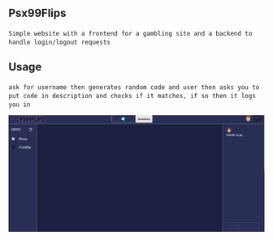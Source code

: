 ## Psx99Flips
`Simple website with a frontend for a gambling site and a backend to handle login/logout requests`

## Usage

`ask for username then generates random code and user then asks you to put code in description and checks if it matches, if so then it logs you in`

![Screenshot](ps99.png)
